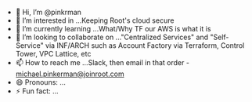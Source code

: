 - 👋 Hi, I’m @pinkrman
- 👀 I’m interested in ...Keeping Root's cloud secure
- 🌱 I’m currently learning ...What/Why TF our AWS is what it is
- 💞️ I’m looking to collaborate on ..."Centralized Services" and "Self-Service" via INF/ARCH such as Account Factory via Terraform, Control Tower, VPC Lattice, etc
- 📫 How to reach me ...Slack, then email in that order - michael.pinkerman@joinroot.com
- 😄 Pronouns: ...
- ⚡ Fun fact: ...

<!---
pinkrman/pinkrman is a ✨ special ✨ repository because its `README.md` (this file) appears on your GitHub profile.
You can click the Preview link to take a look at your changes.
--->
